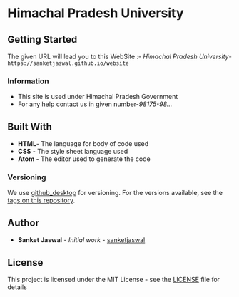 # Himachal Pradesh University

## Getting Started

The given URL will lead you to this WebSite :-
*Himachal Pradesh University*-```https://sanketjaswal.github.io/website```

### Information

* This site is used under Himachal Pradesh Government
* For any help contact us in given number-*98175-98...*

## Built With

* **HTML**- The language for body of code used
* **CSS** - The style sheet language used
* **Atom**  -  The editor used to generate the code

### Versioning

We use [github_desktop](http://github.com/) for versioning. For the versions available, see the [tags on this repository](https://github.com/sanketjaswal/website/tags). 

## Author

* **Sanket Jaswal** - *Initial work* - [sanketjaswal](https://github.com/sanketjaswal)

## License

This project is licensed under the MIT License - see the [LICENSE](LICENSE.md) file for details
 
